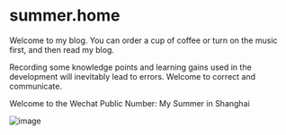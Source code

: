 # summer.home

Welcome to my blog. You can order a cup of coffee or turn on the music first, and then read my blog.


Recording some knowledge points and learning gains used in the development will inevitably lead to errors. Welcome to correct and communicate.


Welcome to the Wechat Public Number: My Summer in Shanghai

![image](
https://summer-blog-images.oss-cn-shanghai.aliyuncs.com/wechat.jpg)
